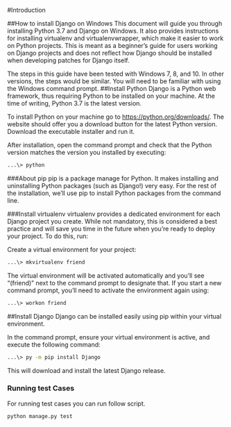 #Introduction

##How to install Django on Windows
This document will guide you through installing Python 3.7 and Django on Windows. It also provides instructions for installing virtualenv and virtualenvwrapper, which make it easier to work on Python projects. This is meant as a beginner’s guide for users working on Django projects and does not reflect how Django should be installed when developing patches for Django itself.

The steps in this guide have been tested with Windows 7, 8, and 10. In other versions, the steps would be similar. You will need to be familiar with using the Windows command prompt.
##Install Python
Django is a Python web framework, thus requiring Python to be installed on your machine. At the time of writing, Python 3.7 is the latest version.

To install Python on your machine go to https://python.org/downloads/. The website should offer you a download button for the latest Python version. Download the executable installer and run it. 

After installation, open the command prompt and check that the Python version matches the version you installed by executing:
```sh
...\> python
```
###About pip
pip is a package manage for Python. It makes installing and uninstalling Python packages (such as Django!) very easy. For the rest of the installation, we’ll use pip to install Python packages from the command line.

###Install virtualenv
virtualenv provides a dedicated environment for each Django project you create. While not mandatory, this is considered a best practice and will save you time in the future when you’re ready to deploy your project. To do this, run:

Create a virtual environment for your project:
```sh
...\> mkvirtualenv friend
```
The virtual environment will be activated automatically and you’ll see “(friend)” next to the command prompt to designate that. If you start a new command prompt, you’ll need to activate the environment again using:
```sh
...\> workon friend
```
##Install Django
Django can be installed easily using pip within your virtual environment.

In the command prompt, ensure your virtual environment is active, and execute the following command:
```sh
...\> py -m pip install Django
```
This will download and install the latest Django release.

### Running test Cases

For running test cases you can run follow script.

```sh
python manage.py test
```

